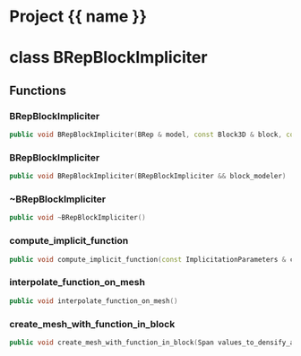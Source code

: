 <script setup>
import {useRoute} from 'vitepress'
const {path} = useRoute()
const tokens = path.split('/')
const words = tokens[2].split('-');
for (let i = 0; i < words.length; i++) {
    words[i] = words[i].charAt(0).toUpperCase() + words[i].slice(1);
    words[i] = words[i].replace('geode', 'Geode')
}
const name = words.join('-');
</script>
# Project {{ name }}

# class BRepBlockImpliciter


## Functions

### BRepBlockImpliciter

```cpp
public void BRepBlockImpliciter(BRep & model, const Block3D & block, const ImplicitDataManager3D & data_manager)
```


### BRepBlockImpliciter

```cpp
public void BRepBlockImpliciter(BRepBlockImpliciter && block_modeler)
```


### ~BRepBlockImpliciter

```cpp
public void ~BRepBlockImpliciter()
```


### compute_implicit_function

```cpp
public void compute_implicit_function(const ImplicitationParameters & computation_parameters, double function_value_interval)
```


### interpolate_function_on_mesh

```cpp
public void interpolate_function_on_mesh()
```


### create_mesh_with_function_in_block

```cpp
public void create_mesh_with_function_in_block(Span values_to_densify_around)
```




